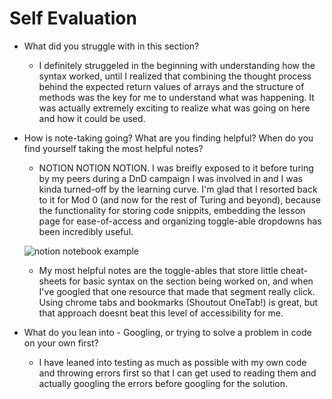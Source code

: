 # Self Evaluation

- What did you struggle with in this section?
    - I definitely struggeled in the beginning with understanding how the syntax worked, until I realized that combining the thought process behind the expected return values of arrays and the structure of methods was the key for me to understand what was happening. It was actually extremely exciting to realize what was going on here and how it could be used.

- How is note-taking going? What are you finding helpful? When do you find yourself taking the most helpful notes?
    - NOTION NOTION NOTION. I was breifly exposed to it before turing by my peers during a DnD campaign I was involved in and I was kinda turned-off by the learning curve. I'm glad that I resorted back to it for Mod 0 (and now for the rest of Turing and beyond), because the functionality for storing code snippits, embedding the lesson page for ease-of-access and organizing toggle-able dropdowns has been incredibly useful.

    ![notion notebook example](notion.png "Notion Hashes")

    - My most helpful notes are the toggle-ables that store little cheat-sheets for basic syntax on the section being worked on, and when I've googled that one resource that made that segment really click. Using chrome tabs and bookmarks (Shoutout OneTab!) is great, but that approach doesnt beat this level of accessibility for me.

- What do you lean into - Googling, or trying to solve a problem in code on your own first?
    - I have leaned into testing as much as possible with my own code and throwing errors first so that I can get used to reading them and actually googling the errors before googling for the solution.
